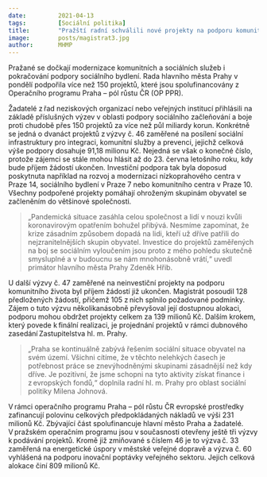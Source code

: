 ```yaml
---
date:         2021-04-13
tags:         [Sociální politika]
title:        "Pražští radní schválili nové projekty na podporu komunitních a sociálních služeb"
image: 	      posts/magistrat3.jpg
author:       MHMP
---
```


Pražané se dočkají modernizace komunitních a sociálních služeb i pokračování podpory sociálního bydlení. Rada hlavního města Prahy v pondělí podpořila více než 150 projektů, které jsou spolufinancovány z Operačního programu Praha – pól růstu ČR (OP PPR). 

Žadatelé z řad neziskových organizací nebo veřejných institucí přihlásili na základě příslušných výzev v oblasti podpory sociálního začleňování a boje proti chudobě přes 150 projektů za více než půl miliardy korun. Konkrétně se jedná o dvanáct projektů z výzvy č. 46 zaměřené na posílení sociální infrastruktury pro integraci, komunitní služby a prevenci, jejichž celková výše podpory dosahuje 91,18 milionu Kč. Nejedná se však o konečné číslo, protože zájemci se stále mohou hlásit až do 23. června letošního roku, kdy bude příjem žádostí ukončen. Investiční podpora tak byla doposud poskytnuta například na rozvoj a modernizaci nízkoprahového centra v Praze 14, sociálního bydlení v Praze 7 nebo komunitního centra v Praze 10. Všechny podpořené projekty pomáhají ohroženým skupinám obyvatel se začleněním do většinové společnosti.

> „Pandemická situace zasáhla celou společnost a lidí v nouzi kvůli koronavirovým opatřením bohužel přibývá. Nesmíme zapomínat, že krize zásadním způsobem dopadá na lidi, kteří už dříve patřili do nejzranitelnějších skupin obyvatel. Investice do projektů zaměřených na boj se sociálním vyloučením jsou proto z mého pohledu skutečně smysluplné a v budoucnu se nám mnohonásobně vrátí,“ uvedl primátor hlavního města Prahy Zdeněk Hřib.

U další výzvy č. 47 zaměřené na neinvestiční projekty na podporu komunitního života byl příjem žádostí již ukončen. Magistrát posoudil 128 předložených žádostí, přičemž 105 z nich splnilo požadované podmínky. Zájem o tuto výzvu několikanásobně převyšoval její dostupnou alokaci, podporu mohou obdržet projekty celkem za 139 milionů Kč. Dalším krokem, který povede k finální realizaci, je projednání projektů v rámci dubnového zasedání Zastupitelstva hl. m. Prahy.  

> „Praha se kontinuálně zabývá řešením sociální situace obyvatel na svém území. Všichni cítíme, že v těchto nelehkých časech je potřebnost práce se znevýhodněnými skupinami zásadnější než kdy dříve. Je pozitivní, že jsme schopni na tyto aktivity získat finance i z evropských fondů,“ doplnila radní hl. m. Prahy pro oblast sociální politiky Milena Johnová.

V rámci operačního programu Praha – pól růstu ČR evropské prostředky zafinancují polovinu celkových předpokládaných nákladů ve výši 231 milionů Kč. Zbývající část spolufinancuje hlavní město Praha a žadatelé. V pražském operačním programu jsou v současnosti otevřeny ještě tři výzvy k podávání projektů. Kromě již zmiňované s číslem 46 je to výzva č. 33 zaměřená na energetické úspory v městské veřejné dopravě a výzva č. 60 vyhlášená na podporu inovační poptávky veřejného sektoru. Jejich celková alokace činí 809 milionů Kč. 
